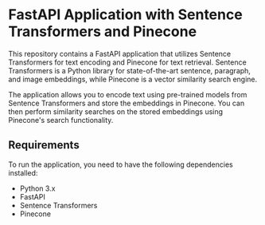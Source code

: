 # FastAPI Application with Sentence Transformers and Pinecone

This repository contains a FastAPI application that utilizes Sentence Transformers for text encoding and Pinecone for text retrieval. Sentence Transformers is a Python library for state-of-the-art sentence, paragraph, and image embeddings, while Pinecone is a vector similarity search engine.

The application allows you to encode text using pre-trained models from Sentence Transformers and store the embeddings in Pinecone. You can then perform similarity searches on the stored embeddings using Pinecone's search functionality.

## Requirements

To run the application, you need to have the following dependencies installed:

- Python 3.x
- FastAPI
- Sentence Transformers
- Pinecone

